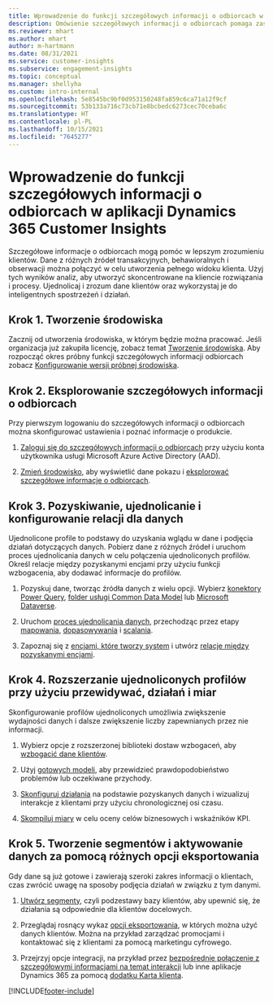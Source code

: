 ```yaml
---
title: Wprowadzenie do funkcji szczegółowych informacji o odbiorcach w aplikacji Dynamics 365 Customer Insights
description: Omówienie szczegółowych informacji o odbiorcach pomaga zasobów w szybkim rozpoczynaniu pracy.
ms.reviewer: mhart
ms.author: mhart
author: m-hartmann
ms.date: 08/31/2021
ms.service: customer-insights
ms.subservice: engagement-insights
ms.topic: conceptual
ms.manager: shellyha
ms.custom: intro-internal
ms.openlocfilehash: 5e8545bc9bf0d953150248fa859c6ca71a12f9cf
ms.sourcegitcommit: 53b133a716c73cb71e8bcbedc6273cec70ceba6c
ms.translationtype: HT
ms.contentlocale: pl-PL
ms.lasthandoff: 10/15/2021
ms.locfileid: "7645277"
---
```

# <a name="get-started-with-dynamics-365-customer-insights-audience-insights-capability"></a>Wprowadzenie do funkcji szczegółowych informacji o odbiorcach w aplikacji Dynamics 365 Customer Insights

Szczegółowe informacje o odbiorcach mogą pomóc w lepszym zrozumieniu klientów. Dane z różnych źródeł transakcyjnych, behawioralnych i obserwacji można połączyć w celu utworzenia pełnego widoku klienta. Użyj tych wyników analiz, aby utworzyć skoncentrowane na kliencie rozwiązania i procesy. Ujednolicaj i zrozum dane klientów oraz wykorzystaj je do inteligentnych spostrzeżeń i działań.

## <a name="step-1-create-an-environment"></a>Krok 1. Tworzenie środowiska

Zacznij od utworzenia środowiska, w którym będzie można pracować. Jeśli organizacja już zakupiła licencję, zobacz temat [Tworzenie środowiska](create-environment.md). Aby rozpocząć okres próbny funkcji szczegółowych informacji odbiorcach zobacz [Konfigurowanie wersji próbnej środowiska](../trial-signup.md). 

## <a name="step-2-explore-audience-insights"></a>Krok 2. Eksplorowanie szczegółowych informacji o odbiorcach

Przy pierwszym logowaniu do szczegółowych informacji o odbiorcach można skonfigurować ustawienia i poznać informacje o produkcie.

1. [Zaloguj się do szczegółowych informacji o odbiorcach](https://home.ci.ai.dynamics.com) przy użyciu konta użytkownika usługi Microsoft Azure Active Directory (AAD).

1. [Zmień środowisko](manage-environments.md#switch-environments), aby wyświetlić dane pokazu i [eksplorować szczegółowe informacje o odbiorcach](home.md).

##  <a name="step-3-ingest-unify-and-set-up-relationships-for-your-data"></a>Krok 3. Pozyskiwanie, ujednolicanie i konfigurowanie relacji dla danych

Ujednolicone profile to podstawy do uzyskania wglądu w dane i podjęcia działań dotyczących danych. Pobierz dane z różnych źródeł i uruchom proces ujednolicania danych w celu połączenia ujednoliconych profilów. Określ relacje między pozyskanymi encjami przy użyciu funkcji wzbogacenia, aby dodawać informacje do profilów. 

1. Pozyskuj dane, tworząc źródła danych z wielu opcji. Wybierz [konektory Power Query](connect-power-query.md), [folder usługi Common Data Model](connect-common-data-model.md) lub [Microsoft Dataverse](connect-common-data-service-lake.md). 

1. Uruchom [proces ujednolicania danych](data-unification.md), przechodząc przez etapy [mapowania](map-entities.md), [dopasowywania](match-entities.md) i [scalania](merge-entities.md).

1. Zapoznaj się z [encjami, które tworzy system](entities.md) i utwórz [relacje między pozyskanymi encjami](relationships.md).
    
## <a name="step-4-enhance-unified-profiles-with-predictions-activities-and-measures"></a>Krok 4. Rozszerzanie ujednoliconych profilów przy użyciu przewidywać, działań i miar

Skonfigurowanie profilów ujednoliconych umożliwia zwiększenie wydajności danych i dalsze zwiększenie liczby zapewnianych przez nie informacji.

1. Wybierz opcje z rozszerzonej biblioteki dostaw wzbogaceń, aby [wzbogacić dane klientów](enrichment-hub.md).

1. Użyj [gotowych modeli](predictions-overview.md), aby przewidzieć prawdopodobieństwo problemów lub oczekiwane przychody.

1. [Skonfiguruj działania](activities.md) na podstawie pozyskanych danych i wizualizuj interakcje z klientami przy użyciu chronologicznej osi czasu. 

1. [Skompiluj miary](measures.md) w celu oceny celów biznesowych i wskaźników KPI.
 
## <a name="step-5-create-segments-and-activate-data-through-various-export-options"></a>Krok 5. Tworzenie segmentów i aktywowanie danych za pomocą różnych opcji eksportowania

Gdy dane są już gotowe i zawierają szeroki zakres informacji o klientach, czas zwrócić uwagę na sposoby podjęcia działań w związku z tym danymi. 

1. [Utwórz segmenty](segments.md), czyli podzestawy bazy klientów, aby upewnić się, że działania są odpowiednie dla klientów docelowych.

1. Przeglądaj rosnący wykaz [opcji eksportowania](export-destinations.md), w których można użyć danych klientów. Można na przykład zarządzać promocjami i kontaktować się z klientami za pomocą marketingu cyfrowego.

1. Przejrzyj opcje integracji, na przykład przez [bezpośrednie połączenie z szczegółowymi informacjami na temat interakcji](../engagement-insights/integrate-audience-insights-engagement-insights.md) lub inne aplikacje Dynamics 365 za pomocą [dodatku Karta klienta](customer-card-add-in.md).  


[!INCLUDE[footer-include](../includes/footer-banner.md)]
